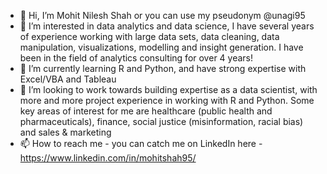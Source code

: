- 👋 Hi, I’m Mohit Nilesh Shah or you can use my pseudonym @unagi95 
- 👀 I’m interested in data analytics and data science, I have several years of experience working with large data sets, data cleaning, data manipulation, visualizations, modelling and insight generation. I have been in the field of analytics consulting for over 4 years!
- 🌱 I’m currently learning R and Python, and have strong expertise with Excel/VBA and Tableau
- 💞️ I’m looking to work towards building expertise as a data scientist, with more and more project experience in working with R and Python. Some key areas of interest for me are healthcare (public health and pharmaceuticals), finance, social justice (misinformation, racial bias) and sales & marketing
- 📫 How to reach me - you can catch me on LinkedIn here - https://www.linkedin.com/in/mohitshah95/

<!---
unagi95/unagi95 is a ✨ special ✨ repository because its `README.md` (this file) appears on your GitHub profile.
You can click the Preview link to take a look at your changes.
--->
